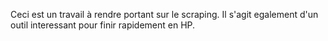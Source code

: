 Ceci est un travail à rendre portant sur le scraping. Il s'agit egalement d'un outil interessant pour finir rapidement en HP.